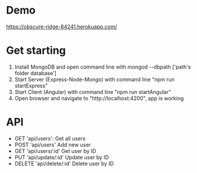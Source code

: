 # Demo
https://obscure-ridge-84241.herokuapp.com/
# Get starting

1. Install MongoDB and open command line with mongod --dbpath ['path's folder database']
2. Start Server (Express-Node-Mongo) with command line "npm run startExpress"
3. Start Client (Angular) with command line "npm run startAngular"
4. Open browser and navigate to "http://localhost:4200", app is working

# API
- GET 'api/users': Get all users
- POST 'api/users' Add new user
- GET 'api/users/:id' Get user by ID
- PUT 'api/update/:id' Update user by ID
- DELETE 'api/delete/:id' Delete user by ID
